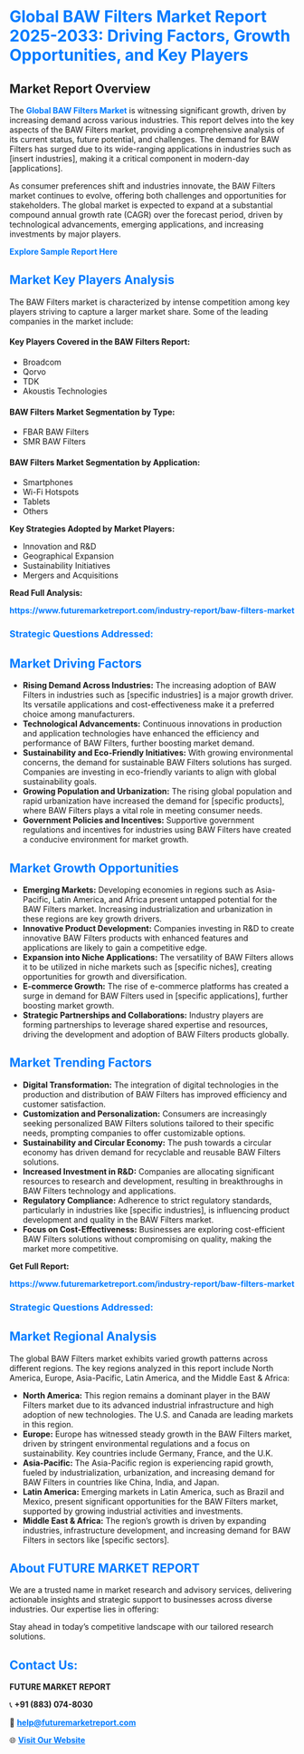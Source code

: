 <h1 style="color: #007BFF;">Global BAW Filters Market Report 2025-2033: Driving Factors, Growth Opportunities, and Key Players</h1>

<section id="overview">
<h2>Market Report Overview</h2>
<p>The <a href="https://www.futuremarketreport.com/industry-report/baw-filters-market" style="color: #007BFF; text-decoration: none;"><strong>Global BAW Filters Market</strong></a> is witnessing significant growth, driven by increasing demand across various industries. This report delves into the key aspects of the BAW Filters market, providing a comprehensive analysis of its current status, future potential, and challenges. The demand for BAW Filters has surged due to its wide-ranging applications in industries such as [insert industries], making it a critical component in modern-day [applications].</p>
<p>As consumer preferences shift and industries innovate, the BAW Filters market continues to evolve, offering both challenges and opportunities for stakeholders. The global market is expected to expand at a substantial compound annual growth rate (CAGR) over the forecast period, driven by technological advancements, emerging applications, and increasing investments by major players.</p>
</section>

<section id="overview">
<p><a href="https://www.futuremarketreport.com/request-sample/reportId=26677" style="color: #007BFF; text-decoration: none;"><strong>Explore Sample Report Here</strong></a></p>
</section>

<section id="key-players">
<h2 style="color: #007BFF;">Market Key Players Analysis</h2>
<p>The BAW Filters market is characterized by intense competition among key players striving to capture a larger market share. Some of the leading companies in the market include:</p>
<h4>Key Players Covered in the BAW Filters Report:</h4>
<ul><li>Broadcom</li><li>Qorvo</li><li>TDK</li><li>Akoustis Technologies</li></ul>
<h4>BAW Filters Market Segmentation by Type:</h4>
<ul><li>FBAR BAW Filters</li><li>SMR BAW Filters</li></ul>

<h4>BAW Filters Market Segmentation by Application:</h4>
<ul><li>Smartphones</li><li>Wi-Fi Hotspots</li><li>Tablets</li><li>Others</li></ul>
<p><strong>Key Strategies Adopted by Market Players:</strong></p>
<ul>
<li>Innovation and R&D</li>
<li>Geographical Expansion</li>
<li>Sustainability Initiatives</li>
<li>Mergers and Acquisitions</li>
</ul>
</section>

<section>
<p><strong>Read Full Analysis: </strong></p><a href="https://www.futuremarketreport.com/industry-report/baw-filters-market" style="color: #007BFF; text-decoration: none;"><strong>https://www.futuremarketreport.com/industry-report/baw-filters-market</strong></a>
<h3 style="color: #007BFF;">Strategic Questions Addressed:</h3>
</section>

<section id="driving-factors">
<h2 style="color: #007BFF;">Market Driving Factors</h2>
<ul>
<li><strong>Rising Demand Across Industries:</strong> The increasing adoption of BAW Filters in industries such as [specific industries] is a major growth driver. Its versatile applications and cost-effectiveness make it a preferred choice among manufacturers.</li>
<li><strong>Technological Advancements:</strong> Continuous innovations in production and application technologies have enhanced the efficiency and performance of BAW Filters, further boosting market demand.</li>
<li><strong>Sustainability and Eco-Friendly Initiatives:</strong> With growing environmental concerns, the demand for sustainable BAW Filters solutions has surged. Companies are investing in eco-friendly variants to align with global sustainability goals.</li>
<li><strong>Growing Population and Urbanization:</strong> The rising global population and rapid urbanization have increased the demand for [specific products], where BAW Filters plays a vital role in meeting consumer needs.</li>
<li><strong>Government Policies and Incentives:</strong> Supportive government regulations and incentives for industries using BAW Filters have created a conducive environment for market growth.</li>
</ul>
</section>

<section id="growth-opportunities">
<h2 style="color: #007BFF;">Market Growth Opportunities</h2>
<ul>
<li><strong>Emerging Markets:</strong> Developing economies in regions such as Asia-Pacific, Latin America, and Africa present untapped potential for the BAW Filters market. Increasing industrialization and urbanization in these regions are key growth drivers.</li>
<li><strong>Innovative Product Development:</strong> Companies investing in R&D to create innovative BAW Filters products with enhanced features and applications are likely to gain a competitive edge.</li>
<li><strong>Expansion into Niche Applications:</strong> The versatility of BAW Filters allows it to be utilized in niche markets such as [specific niches], creating opportunities for growth and diversification.</li>
<li><strong>E-commerce Growth:</strong> The rise of e-commerce platforms has created a surge in demand for BAW Filters used in [specific applications], further boosting market growth.</li>
<li><strong>Strategic Partnerships and Collaborations:</strong> Industry players are forming partnerships to leverage shared expertise and resources, driving the development and adoption of BAW Filters products globally.</li>
</ul>
</section>

<section id="trending-factors">
<h2 style="color: #007BFF;">Market Trending Factors</h2>
<ul>
<li><strong>Digital Transformation:</strong> The integration of digital technologies in the production and distribution of BAW Filters has improved efficiency and customer satisfaction.</li>
<li><strong>Customization and Personalization:</strong> Consumers are increasingly seeking personalized BAW Filters solutions tailored to their specific needs, prompting companies to offer customizable options.</li>
<li><strong>Sustainability and Circular Economy:</strong> The push towards a circular economy has driven demand for recyclable and reusable BAW Filters solutions.</li>
<li><strong>Increased Investment in R&D:</strong> Companies are allocating significant resources to research and development, resulting in breakthroughs in BAW Filters technology and applications.</li>
<li><strong>Regulatory Compliance:</strong> Adherence to strict regulatory standards, particularly in industries like [specific industries], is influencing product development and quality in the BAW Filters market.</li>
<li><strong>Focus on Cost-Effectiveness:</strong> Businesses are exploring cost-efficient BAW Filters solutions without compromising on quality, making the market more competitive.</li>
</ul>
</section>

<section>
<p><strong>Get Full Report: </strong></p><a href="https://www.futuremarketreport.com/industry-report/baw-filters-market" style="color: #007BFF; text-decoration: none;"><strong>https://www.futuremarketreport.com/industry-report/baw-filters-market</strong></a>
<h3 style="color: #007BFF;">Strategic Questions Addressed:</h3>
</section>


<section id="regional-analysis">
<h2 style="color: #007BFF;">Market Regional Analysis</h2>
<p>The global BAW Filters market exhibits varied growth patterns across different regions. The key regions analyzed in this report include North America, Europe, Asia-Pacific, Latin America, and the Middle East & Africa:</p>
<ul>
<li><strong>North America:</strong> This region remains a dominant player in the BAW Filters market due to its advanced industrial infrastructure and high adoption of new technologies. The U.S. and Canada are leading markets in this region.</li>
<li><strong>Europe:</strong> Europe has witnessed steady growth in the BAW Filters market, driven by stringent environmental regulations and a focus on sustainability. Key countries include Germany, France, and the U.K.</li>
<li><strong>Asia-Pacific:</strong> The Asia-Pacific region is experiencing rapid growth, fueled by industrialization, urbanization, and increasing demand for BAW Filters in countries like China, India, and Japan.</li>
<li><strong>Latin America:</strong> Emerging markets in Latin America, such as Brazil and Mexico, present significant opportunities for the BAW Filters market, supported by growing industrial activities and investments.</li>
<li><strong>Middle East & Africa:</strong> The region’s growth is driven by expanding industries, infrastructure development, and increasing demand for BAW Filters in sectors like [specific sectors].</li>
</ul>
</section>

<footer>
<h2 style="color: #007BFF;">About FUTURE MARKET REPORT</h2>
<p>We are a trusted name in market research and advisory services, delivering actionable insights and strategic support to businesses across diverse industries. Our expertise lies in offering:</p>

<p>Stay ahead in today’s competitive landscape with our tailored research solutions.</p>

<h2 style="color: #007BFF;">Contact Us:</h2>
<p><strong>FUTURE MARKET REPORT</strong></p>
<p>📞 <strong>+91 (883) 074-8030</strong></p>
<p>📧 <strong><a href="mailto:help@futuremarketreport.com" style="color: #007BFF;">help@futuremarketreport.com</a></strong></p>
<p>🌐 <strong><a href="https://www.futuremarketreport.com/" style="color: #007BFF;">Visit Our Website</a></strong></p>
</footer>